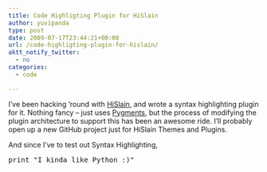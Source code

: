 ```yaml
---
title: Code Highligting Plugin for HiSlain
author: yuvipanda
type: post
date: 2009-07-17T23:44:21+00:00
url: /code-highligting-plugin-for-hislain/
aktt_notify_twitter:
  - no
categories:
  - code

---
```

I&#8217;ve been hacking &#8217;round with [HiSlain][1], and wrote a syntax highlighting plugin for it. Nothing fancy &#8211; just uses [Pygments][2], but the process of modifying the plugin architecture to support this has been an awesome ride. I&#8217;ll probably open up a new GitHub project just for HiSlain Themes and Plugins.

And since I&#8217;ve to test out Syntax Highlighting,

<div class="codehilite">
  <pre><span class="k">print</span> <span class="s">"I kinda like Python :)"</span>
                </pre>
</div>

 [1]: http://github.com/yuvipanda/HiSlain
 [2]: http://pygments.org